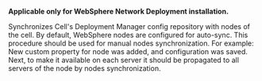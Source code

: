 **Applicable only for WebSphere Network Deployment installation.**

Synchronizes Cell's Deployment Manager config repository with nodes of the cell. By default, WebSphere nodes are configured for auto-sync.
This procedure should be used for manual nodes synchronization.
For example: New custom property for node was added, and configuration was saved.
Next, to make it available on each server it should be propagated to all servers of the node by nodes synchronization.
